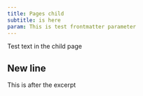```yaml
---
title: Pages child
subtitle: is here
param: This is test frontmatter parameter
---
```


Test text in the child page

## New line

<!-- excerpt -->

This is after the excerpt

<browser />
